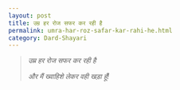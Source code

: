 ```yaml
---
layout: post
title: उम्र हर रोज सफर कर रही है
permalink: umra-har-roz-safar-kar-rahi-he.html
category: Dard-Shayari
---
```

> *उम्र हर रोज सफर कर रही है*
> 
> *और मैं ख्वाहिशे लेकर वही खड़ा हूँ!*
